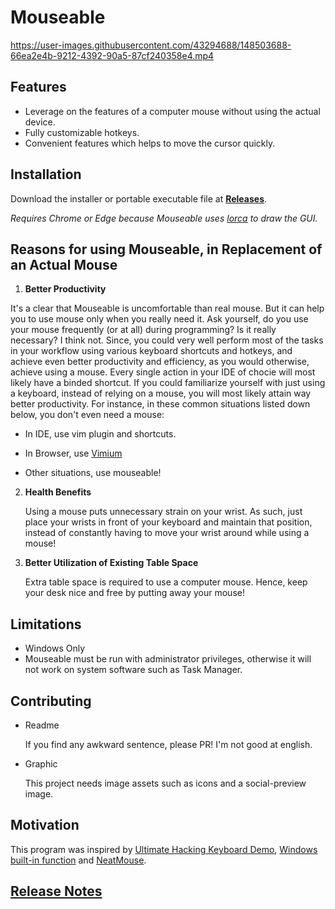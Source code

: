 # Mouseable

https://user-images.githubusercontent.com/43294688/148503688-66ea2e4b-9212-4392-90a5-87cf240358e4.mp4

## Features

* Leverage on the features of a computer mouse without using the actual device.
* Fully customizable hotkeys.
* Convenient features which helps to move the cursor quickly.

## Installation

Download the installer or portable executable file
at **[Releases](https://github.com/wirekang/mouseable/releases)**.

*Requires Chrome or Edge because Mouseable uses [lorca](https://github.com/zserge/lorca) to draw the GUI.*

## Reasons for using Mouseable, in Replacement of an Actual Mouse

1. **Better Productivity**

It's a clear that Mouseable is uncomfortable than real mouse. But it can help you to use mouse only when you
really need it. Ask yourself, do you use your mouse frequently (or at all) during programming? Is it really
necessary? I think not. Since, you could very well perform most of the tasks in your workflow using various
keyboard shortcuts and hotkeys, and achieve even better productivity and efficiency, as you would otherwise,
achieve using a mouse. Every single action in your IDE of chocie will most likely have a binded shortcut. If
you could familiarize yourself with just using a keyboard, instead of relying on a mouse, you will most likely
attain way better productivity. For instance, in these common situations listed down below, you don't even
need a mouse:

* In IDE, use vim plugin and shortcuts.

* In Browser,
  use [Vimium](https://chrome.google.com/webstore/detail/vimium/dbepggeogbaibhgnhhndojpepiihcmeb?hl=en)

* Other situations, use mouseable!


2. **Health Benefits**

   Using a mouse puts unnecessary strain on your wrist. As such, just place your wrists in front of your
   keyboard and maintain that position, instead of constantly having to move your wrist around while using a
   mouse!


3. **Better Utilization of Existing Table Space**

   Extra table space is required to use a computer mouse. Hence, keep your desk nice and free by putting away
   your mouse!

## Limitations

* Windows Only
* Mouseable must be run with administrator privileges, otherwise it will not work on system software such as
  Task Manager.

## Contributing

* Readme

  If you find any awkward sentence, please PR! I'm not good at english.


* Graphic

  This project needs image assets such as icons and a social-preview image.

## Motivation

This program was inspired by
[Ultimate Hacking Keyboard Demo](https://youtu.be/4rjnkHqnA3s?t=20),
[Windows built-in function](https://support.microsoft.com/en-us/windows/use-mouse-keys-to-move-the-mouse-pointer-9e0c72c8-b882-7918-8e7b-391fd62adf33)
and [NeatMouse](https://github.com/neatdecisions/neatmouse).

## [Release Notes](release-notes.md)
